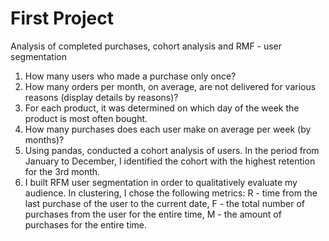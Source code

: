 # First Project
Analysis of completed purchases, cohort analysis and RMF - user segmentation

1. How many users who made a purchase only once?
2. How many orders per month, on average, are not delivered for various reasons (display details by reasons)?
3. For each product, it was determined on which day of the week the product is most often bought.
4. How many purchases does each user make on average per week (by months)? 
5. Using pandas, conducted a cohort analysis of users. In the period from January to December, I identified the cohort with the highest retention for the 3rd month.
6. I built RFM user segmentation in order to qualitatively evaluate my audience. In clustering, I chose the following metrics: R - time from the last purchase of the user to the current date, F - the total number of purchases from the user for the entire time, M - the amount of purchases for the entire time.
